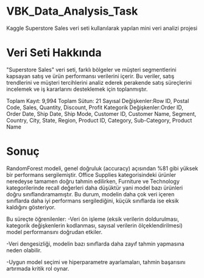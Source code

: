 # VBK_Data_Analysis_Task
Kaggle Superstore Sales veri seti kullanılarak yapılan mini veri analizi projesi
 
# Veri Seti Hakkında
"Superstore Sales" veri seti, farklı bölgeler ve müşteri segmentlerini kapsayan satış ve ürün performansı verilerini içerir. Bu veriler, satış trendlerini ve müşteri tercihlerini analiz ederek perakende satış süreçlerini incelemek ve iş kararlarını desteklemek için toplanmıştır.

Toplam Kayıt: 9,994
Toplam Sütun: 21
Sayısal Değişkenler:Row ID, Postal Code, Sales, Quantity, Discount, Profit
Kategorik Değişkenler:Order ID, Order Date, Ship Date, Ship Mode, Customer ID, Customer Name, Segment, Country, City, State, Region, Product ID, Category, Sub-Category, Product Name

# Sonuç
RandomForest modeli, genel doğruluk (accuracy) açısından %81 gibi yüksek bir performans sergilemiştir. Office Supplies kategorisindeki ürünler neredeyse tamamen doğru tahmin edilirken, Furniture ve Technology kategorilerinde recall değerleri daha düşüktür yani model bazı ürünleri doğru sınıflandıramamıştır. Bu durum, modelin daha çok veri içeren sınıflarda daha iyi performans sergilediğini, küçük sınıflarda ise eksik kaldığını gösteriyor.

Bu süreçte öğrenilenler:
-Veri ön işleme (eksik verilerin doldurulması, kategorik değişkenlerin kodlanması, sayısal verilerin ölçeklendirilmesi) model performansını doğrudan etkiler.

-Veri dengesizliği, modelin bazı sınıflarda daha zayıf tahmin yapmasına neden olabilir.

-Uygun model seçimi ve hiperparametre ayarlamaları, tahmin başarısını artırmada kritik rol oynar.

